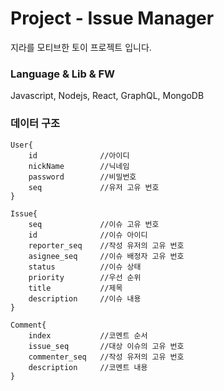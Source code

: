 # Project - Issue Manager
지라를 모티브한 토이 프로젝트 입니다.
### Language & Lib & FW
Javascript, Nodejs, React, GraphQL, MongoDB

### 데이터 구조
```
User{
    id              //아이디
    nickName        //닉네임
    password        //비밀번호
    seq             //유저 고유 번호
}

Issue{
    seq             //이슈 고유 번호
    id              //이슈 아이디
    reporter_seq    //작성 유저의 고유 번호
    asignee_seq     //이슈 배정자 고유 번호
    status          //이슈 상태
    priority        //우선 순위
    title           //제목
    description     //이슈 내용
}

Comment{
    index           //코멘트 순서
    issue_seq       //대상 이슈의 고유 번호
    commenter_seq   //작성 유저의 고유 번호
    description     //코멘트 내용 
}

```

